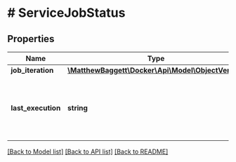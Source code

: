 # # ServiceJobStatus

## Properties

Name | Type | Description | Notes
------------ | ------------- | ------------- | -------------
**job_iteration** | [**\MatthewBaggett\Docker\Api\Model\ObjectVersion**](ObjectVersion.md) |  | [optional]
**last_execution** | **string** | The last time, as observed by the server, that this job was started. | [optional]

[[Back to Model list]](../../README.md#models) [[Back to API list]](../../README.md#endpoints) [[Back to README]](../../README.md)
